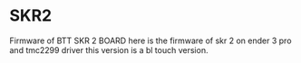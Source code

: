 # SKR2
Firmware of BTT SKR 2 BOARD
here is the firmware of skr 2 on ender 3 pro and tmc2299 driver
this version is a bl touch version.
